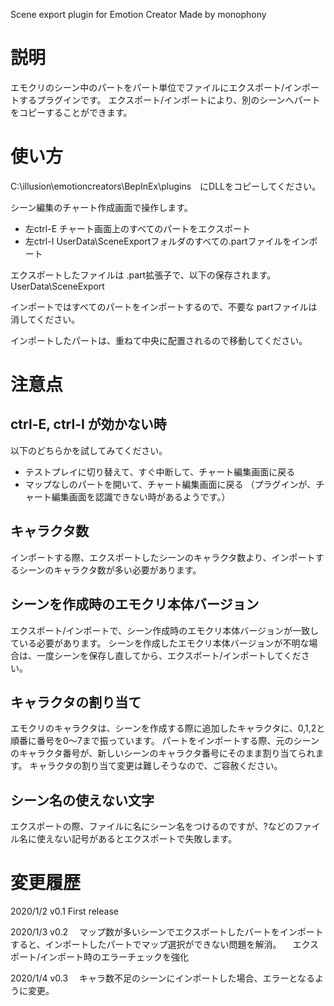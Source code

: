 ﻿Scene export plugin for Emotion Creator
Made by monophony

# 説明
エモクリのシーン中のパートをパート単位でファイルにエクスポート/インポートするプラグインです。
エクスポート/インポートにより、別のシーンへパートをコピーすることができます。

# 使い方

C:\illusion\emotioncreators\BepInEx\plugins　にDLLをコピーしてください。

シーン編集のチャート作成画面で操作します。
 - 左ctrl-E	チャート画面上のすべてのパートをエクスポート
 - 左ctrl-I	UserData\SceneExportフォルダのすべての.partファイルをインポート

エクスポートしたファイルは .part拡張子で、以下の保存されます。
UserData\SceneExport

インポートではすべてのパートをインポートするので、不要な partファイルは消してください。

インポートしたパートは、重ねて中央に配置されるので移動してください。

# 注意点

## ctrl-E, ctrl-I が効かない時
以下のどちらかを試してみてください。
* テストプレイに切り替えて、すぐ中断して、チャート編集画面に戻る
* マップなしのパートを開いて、チャート編集画面に戻る
（プラグインが、チャート編集画面を認識できない時があるようです。）

## キャラクタ数
インポートする際、エクスポートしたシーンのキャラクタ数より、インポートするシーンのキャラクタ数が多い必要があります。

## シーンを作成時のエモクリ本体バージョン
エクスポート/インポートで、シーン作成時のエモクリ本体バージョンが一致している必要があります。
シーンを作成したエモクリ本体バージョンが不明な場合は、一度シーンを保存し直してから、エクスポート/インポートしてください。

## キャラクタの割り当て
エモクリのキャラクタは、シーンを作成する際に追加したキャラクタに、0,1,2と順番に番号を0～7まで振っています。
パートをインポートする際、元のシーンのキャラクタ番号が、新しいシーンのキャラクタ番号にそのまま割り当てられます。
キャラクタの割り当て変更は難しそうなので、ご容赦ください。

## シーン名の使えない文字
エクスポートの際、ファイルに名にシーン名をつけるのですが、?などのファイル名に使えない記号があるとエクスポートで失敗します。

# 変更履歴
2020/1/2 v0.1 First release

2020/1/3 v0.2
　マップ数が多いシーンでエクスポートしたパートをインポートすると、インポートしたパートでマップ選択ができない問題を解消。
　エクスポート/インポート時のエラーチェックを強化

2020/1/4 v0.3
　キャラ数不足のシーンにインポートした場合、エラーとなるように変更。
